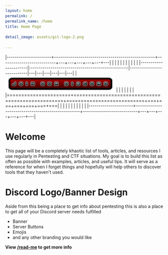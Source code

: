 ```yaml
---
layout: home
permalink: /
permalink_name: /home
title: Home Page

detail_image: assets/git-logo-2.png

---
```


|----------------------+--------------------------------------------------+---------------------------+---+---+---+---+---+---|
|                      |					                              |                           |   |   |   |   |   |   |
|----------------------|:------------------------------------------------:|---------------------------|---|---|---|---|---|---|
|  [![Discord Invite](assets/Discord-Bnt-3.png)](https://discord.gg/bJMRK96)                          |   |   |   |   |   |   |
|======================+==================================================+===========================+===+===+===+===+===+===|
|                      |                                                  |                           |   |   |   |   |   |   |
|----------------------+--------------------------------------------------+---------------------------+---+---+---+---+---+---|

# Welcome

This page will be a completely khaotic list of tools, articles, and resources I use regularly in Pentesting and CTF situations. My goal is to build this list as often as possible with examples, articles, and useful tips. It will serve as a reference for when I forget things and hopefully will help others to discover tools that they haven't used.


# Discord Logo/Banner Design

Aside from this being a place to get info about pentesting this is also a place to get all of your Discord server needs fulfilled 

* Banner
* Server Buttons
* Emojis
* and any other branding you would like

**View [/read-me](read-me) to get more info**